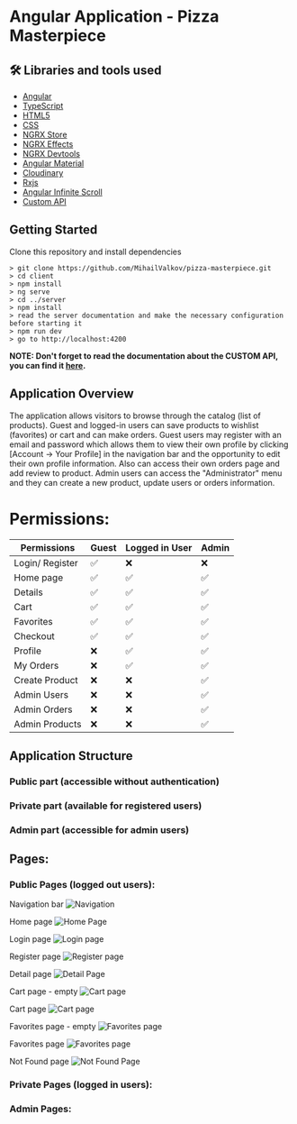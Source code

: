 # Angular Application - Pizza Masterpiece

## 🛠 Libraries and tools used

- [Angular](https://angular.io/)
- [TypeScript](https://www.typescriptlang.org/)
- [HTML5](https://developer.mozilla.org/en-US/docs/Glossary/HTML5)
- [CSS](https://developer.mozilla.org/en-US/docs/Web/CSS)
- [NGRX Store](https://ngrx.io/guide/store)
- [NGRX Effects](https://v10.ngrx.io/guide/effects)
- [NGRX Devtools](https://ngrx.io/guide/store-devtools)
- [Angular Material](https://material.angular.io/)
- [Cloudinary](https://cloudinary.com/)
- [Rxjs](https://rxjs.dev/guide/overview)
- [Angular Infinite Scroll](https://www.npmjs.com/package/ngx-infinite-scroll)
- [Custom API]()

## Getting Started

Clone this repository and install dependencies

```
> git clone https://github.com/MihailValkov/pizza-masterpiece.git
> cd client
> npm install
> ng serve
> cd ../server
> npm install
> read the server documentation and make the necessary configuration before starting it
> npm run dev
> go to http://localhost:4200
```

**NOTE: Don't forget to read the documentation about the CUSTOM API, you can find it [here](https://github.com/MihailValkov/pizza-masterpiece/blob/main/server/readMe.md).**

## Application Overview

The application allows visitors to browse through the catalog (list of products).
Guest and logged-in users can save products to wishlist (favorites) or cart and can make orders.
Guest users may register with an email and password which allows them to view their own profile by clicking [Account -> Your Profile] in the navigation bar and the opportunity to edit their own profile information. Also can access their own orders page and add review to product. Admin users can access the "Administrator" menu and they can create a new product, update users or orders information.

# Permissions:

| **Permissions** | Guest | Logged in User | Admin |
| --------------- | ----- | -------------- | ----- |
| Login/ Register | ✅    | ❌             | ❌    |
| Home page       | ✅    | ✅             | ✅    |
| Details         | ✅    | ✅             | ✅    |
| Cart            | ✅    | ✅             | ✅    |
| Favorites       | ✅    | ✅             | ✅    |
| Checkout        | ✅    | ✅             | ✅    |
| Profile         | ❌    | ✅             | ✅    |
| My Orders       | ❌    | ✅             | ✅    |
| Create Product  | ❌    | ❌             | ✅    |
| Admin Users     | ❌    | ❌             | ✅    |
| Admin Orders    | ❌    | ❌             | ✅    |
| Admin Products  | ❌    | ❌             | ✅    |

## Application Structure

### Public part (accessible without authentication)

### Private part (available for registered users)

### Admin part (accessible for admin users)

## Pages:

### Public Pages (logged out users):

Navigation bar
![Navigation](https://github.com/MihailValkov/pizza-masterpiece/blob/main/pages/Navigation.png)

Home page
![Home Page](https://github.com/MihailValkov/pizza-masterpiece/blob/main/pages/Home.png)

Login page
![Login page](https://github.com/MihailValkov/pizza-masterpiece/blob/main/pages/Login.png)

Register page
![Register page](https://github.com/MihailValkov/pizza-masterpiece/blob/main/pages/Register.png)

Detail page
![Detail Page](https://github.com/MihailValkov/pizza-masterpiece/blob/main/pages/Detail.png)

Cart page - empty
![Cart page](https://github.com/MihailValkov/pizza-masterpiece/blob/main/pages/Cart-empty.png)

Cart page
![Cart page](https://github.com/MihailValkov/pizza-masterpiece/blob/main/pages/Cart.png)

Favorites page - empty
![Favorites page](https://github.com/MihailValkov/pizza-masterpiece/blob/main/pages/Favorites-empty.png)

Favorites page
![Favorites page](https://github.com/MihailValkov/pizza-masterpiece/blob/main/pages/Favorites.png)

Not Found page
![Not Found Page]()

### Private Pages (logged in users):

### Admin Pages:
